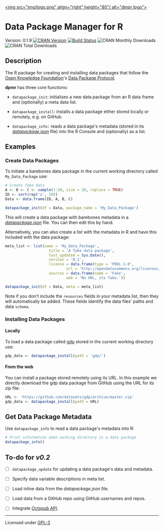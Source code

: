 [<img src="img/logo.png" align="right" height="80"/ alt="dmpr logo">](https://github.com/christophergandrud/dpmr/blob/master/img/logo.png?raw=true)

Data Package Manager for R
====

Version: 0.1.9 [![CRAN Version](http://www.r-pkg.org/badges/version/dpmr)](http://cran.r-project.org/package=dpmr)
[![Build Status](https://travis-ci.org/christophergandrud/dpmr.svg?branch=master)](https://travis-ci.org/christophergandrud/dpmr)
![CRAN Monthly Downloads](http://cranlogs.r-pkg.org/badges/last-month/dpmr)
![CRAN Total Downloads](http://cranlogs.r-pkg.org/badges/grand-total/dpmr)

## Description

The R package for creating and installing data packages that follow the
[Open Knowledge Foundation](https://okfn.org/)'s
[Data Package Protocol](http://dataprotocols.org/data-packages/).

**dpmr** has three core functions:

- `datapackage_init`: initialises a new data package from an R data frame and
(optionally) a meta data list.

- `datapackage_install`: installs a data package either stored locally or
remotely, e.g. on GitHub.

- `datapackage_info:` reads a data package's metadata (stored in its
*[datapackage.json](http://dataprotocols.org/data-packages/)*
file) into the R Console and (optionally) as a list.

## Examples

### Create Data Packages

To initiate a barebones data package in the current working directory called
`My_Data_Package` use:

```r
# Create fake data
A <- B <- C <- sample(1:20, size = 20, replace = TRUE)
ID <- sort(rep('a', 20))
Data <- data.frame(ID, A, B, C)

datapackage_init(df = Data, package_name = 'My_Data_Package')
```

This will create a data package with barebones metadata in a
*[datapackage.json](http://dataprotocols.org/data-packages/)*
file. You can then edit this by hand.

Alternatively, you can also create a list with the metadata in R and have this
included with the data package:

```r
meta_list <- list(name = 'My_Data_Package',
                    title = 'A fake data package',
                    last_updated = Sys.Date(),
                    version = '0.1',
                    license = data.frame(type = 'PDDL-1.0',
                            url = 'http://opendatacommons.org/licenses/pddl/'),
                    sources = data.frame(name = 'Fake',
                            web = 'No URL, its fake.'))

datapackage_init(df = Data, meta = meta_list)
```

Note if you don't include the `resources` fields in your metadata list, then
they will automatically be added. These fields identify the data files' paths
and data `schema`.

### Installing Data Packages

#### Locally
To load a data package called [gdp](https://github.com/datasets/gdp) stored in
the current working directory use:

```r
gdp_data <- datapackage_install(path = 'gdp/')
```

#### From the web

You can install a package stored remotely using its URL. In this example
we directly download the gdp data package from GitHub using the URL for its
zip file:

```r
URL <- 'https://github.com/datasets/gdp/archive/master.zip'
gdp_data <- datapackage_install(path = URL)
```

## Get Data Package Metadata

Use `datapackage_info` to read a data package's metadata into R:

```r
# Print information when working directory is a data package
datapackage_info()
```

## To-do for *v0.2*

- [ ] `datapackage_update` for updating a data package's data and metadata.

- [ ] Specify data variable descriptions in meta list.

- [ ] Load inline data from the *datapackage.json* file.

- [ ] Load data from a GitHub repo using GitHub usernames and repos.

- [ ] Integrate [Octopub API](https://octopub.io/api#/datasets).

---

Licensed under
[GPL-3](LICENSE.md)
